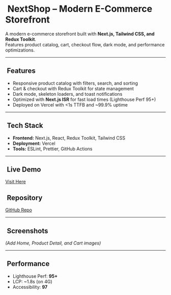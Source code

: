 # ​ NextShop – Modern E-Commerce Storefront

A modern e-commerce storefront built with **Next.js, Tailwind CSS, and Redux Toolkit**.  
Features product catalog, cart, checkout flow, dark mode, and performance optimizations.

---

## ​ Features
- Responsive product catalog with filters, search, and sorting
- Cart & checkout with Redux Toolkit for state management
- Dark mode, skeleton loaders, and toast notifications
- Optimized with **Next.js ISR** for fast load times (Lighthouse Perf 95+)
- Deployed on Vercel with <1s TTFB and ~99.9% uptime

---

## ​​ Tech Stack
- **Frontend:** Next.js, React, Redux Toolkit, Tailwind CSS
- **Deployment:** Vercel
- **Tools:** ESLint, Prettier, GitHub Actions

---

## ​ Live Demo
[Visit Here](https://your-vercel-link.vercel.app)

## ​ Repository
[GitHub Repo](https://github.com/IAbhisek/nextshop-ecommerce)

---

## ​ Screenshots
*(Add Home, Product Detail, and Cart images)*

---

## ​ Performance
- Lighthouse Perf: **95+**
- LCP: ~1.8s (on 4G)
- Accessibility: **97**
